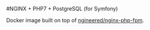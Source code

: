 #NGINX + PHP7 + PostgreSQL (for Symfony)

Docker image built on top of [ngineered/nginx-php-fpm](https://github.com/ngineered/nginx-php-fpm).
